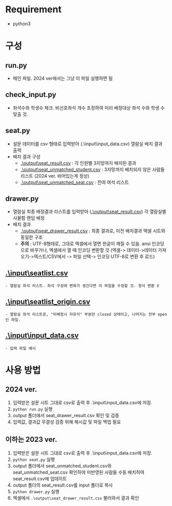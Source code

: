 # Requirement
 - python3 
  
# 구성
  ## run.py
   - 메인 파일. 2024 ver에서는 그냥 이 파일 실행하면 됨
  ## check_input.py
   - 좌석수와 학생수 체크. 비선호좌석 개수 조정하여 미리 배정대상 좌석 수와 학생 수 맞출 것.
  ## seat.py 
   - 설문 데이터를 csv 형태로 입력받아 (.\input\input_data.csv) 열람실 배치 결과 출력
   - 배치 결과 구성
     - [.\output\seat_result.csv](output/seat_result.csv) : 각 인원별 3지망까지 배치된 결과
     - [.\output\seat_unmatched_student.csv](output/seat_unmatched_student.csv) : 3지망까지 배치되지 않은 사람들 리스트 (2024 ver. 비어있는게 정상)
     - [.\output\seat_unmatched_seat.csv](output/seat_unmatched_seat.csv) : 잔여 여석 리스트
  ## drawer.py 
   - 열람실 최종 배정결과 리스트를 입력받아 ([.\output\seat_result.csv](output/seat_result.csv)) 각 열람실별 사물함 랜덤 배정
   - 배치 결과
     - [.\output\seat_drawer_result.csv](output/seat_drawer_result.csv) : 최종 결과로, 이전 배치결과 엑셀 시트와 동일한 구조
     - **주의** : UTF-8형태로, 그대로 엑셀에서 열면 한글이 깨질 수 있음. ansi 인코딩으로 바꾸거나, 엑셀에서 열 때 인코딩 변환할 것 (엑셀-> 데이터->데이터 가져오기->텍스트/CSV에서 -> 파일 선택-> 인코딩 UTF-8로 변환 후 로드)
  ## [.\input\seatlist.csv](input/seatlist.csv) 
    - 열람실 좌석 리스트. 좌석 구성에 변화가 생긴다면 이 파일을 수정할 것. 형식 변환 X
  ## [.\input\seatlist_origin.csv](input/seatlist_origin.csv) 
    - 열람실 좌석 리스트로, "미배정시 자유석" 부분만 closed 상태이고, 나머지는 전부 open인 파일.
  ## [.\input\input_data.csv](input/input_data.csv)
    - 입력 파일 예시

# 사용 방법
## 2024 ver.
1. 입력받은 설문 시트 그대로 csv로 출력 후 .\input\input_data.csv에 저장. 
2. ``python run.py``  실행
3. output 폴더에서 seat_drawer_result.csv 확인 및 검증
4. 입력값, 결과값 무결성 검증 위해 해시값 및 파일 백업 필요

## 이하는 2023 ver.
1. 입력받은 설문 시트 그대로 csv로 출력 후 .\input\input_data.csv에 저장. 
2. ``python seat.py``  실행
3. output 폴더에서 seat_unmatched_student.csv와 seat_unmatched_seat.csv 확인하여 미반영된 사람들 수동 배치하여 seat_result.csv에 업데이트
4. output 폴더의 seat_result.csv를 input 폴더로 복사
5. ``python drawer.py`` 실행
6. 엑셀에서 ``.\output\seat_drawer_result.csv`` 불러와서 결과 확인

